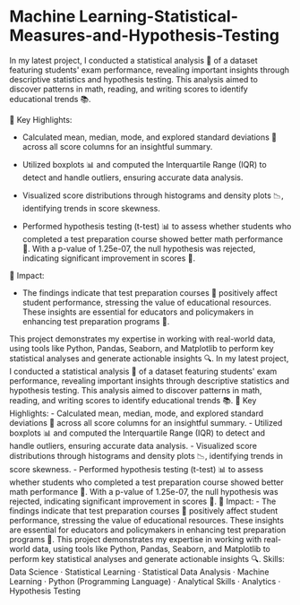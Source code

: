 # Machine Learning-Statistical-Measures-and-Hypothesis-Testing
In my latest project, I conducted a statistical analysis 📐 of a dataset featuring students' exam performance, revealing important insights through descriptive statistics and hypothesis testing. This analysis aimed to discover patterns in math, reading, and writing scores to identify educational trends 📚.

🔑 Key Highlights:

- Calculated mean, median, mode, and explored standard deviations 📏 across all score columns for an insightful summary.

- Utilized boxplots 📊 and computed the Interquartile Range (IQR) to detect and handle outliers, ensuring accurate data analysis.

- Visualized score distributions through histograms and density plots 📉, identifying trends in score skewness.

- Performed hypothesis testing (t-test) 📊 to assess whether students who completed a test preparation course showed better math performance 🧠. With a p-value of 1.25e-07, the null hypothesis was rejected, indicating significant improvement in scores 🎯.

🌟 Impact:

- The findings indicate that test preparation courses 📝 positively affect student performance, stressing the value of educational resources. These insights are essential for educators and policymakers in enhancing test preparation programs 🏫.

This project demonstrates my expertise in working with real-world data, using tools like Python, Pandas, Seaborn, and Matplotlib to perform key statistical analyses and generate actionable insights 🔍.
In my latest project, I conducted a statistical analysis 📐 of a dataset featuring students' exam performance, revealing important insights through descriptive statistics and hypothesis testing. This analysis aimed to discover patterns in math, reading, and writing scores to identify educational trends 📚. 🔑 Key Highlights: - Calculated mean, median, mode, and explored standard deviations 📏 across all score columns for an insightful summary. - Utilized boxplots 📊 and computed the Interquartile Range (IQR) to detect and handle outliers, ensuring accurate data analysis. - Visualized score distributions through histograms and density plots 📉, identifying trends in score skewness. - Performed hypothesis testing (t-test) 📊 to assess whether students who completed a test preparation course showed better math performance 🧠. With a p-value of 1.25e-07, the null hypothesis was rejected, indicating significant improvement in scores 🎯. 🌟 Impact: - The findings indicate that test preparation courses 📝 positively affect student performance, stressing the value of educational resources. These insights are essential for educators and policymakers in enhancing test preparation programs 🏫. This project demonstrates my expertise in working with real-world data, using tools like Python, Pandas, Seaborn, and Matplotlib to perform key statistical analyses and generate actionable insights 🔍.
Skills: Data Science · Statistical Learning · Statistical Data Analysis · Machine Learning · Python (Programming Language) · Analytical Skills · Analytics · Hypothesis Testing
